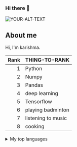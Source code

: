 ### Hi there 👋

<picture>
 <source media="(prefers-color-scheme: dark)" srcset="https://img.freepik.com/free-vector/girl-video-chat-with-friends-white-background_1308-52104.jpg?size=626&ext=jpg&ga=GA1.2.176161373.1689843548&semt=ais">
 <source media="(prefers-color-scheme: light)" srcset="https://img.freepik.com/free-vector/girl-video-chat-with-friends-white-background_1308-52104.jpg?size=626&ext=jpg&ga=GA1.2.176161373.1689843548&semt=ais">
 <img alt="YOUR-ALT-TEXT" src="https://img.freepik.com/free-vector/girl-video-chat-with-friends-white-background_1308-52104.jpg?size=626&ext=jpg&ga=GA1.2.176161373.1689843548&semt=ais">
</picture>

## About me

Hi, I'm karishma.

| Rank | THING-TO-RANK |
|-----:|---------------|
|     1| Python        |
|     2| Numpy         |
|     3| Pandas        |
|     4| deep learning |
|     5| Tensorflow    |
|     6| playing badminton    |
|     7| listening to music   |
|     8| cooking    |

<details>
<summary>My top languages</summary>

| Rank | Languages |
|-----:|-----------|
|     1| Javascript|
|     2| Python    |
|     3| SQL       |

</details>


<!--
**Karishma1510/Karishma1510** is a ✨ _special_ ✨ repository because its `README.md` (this file) appears on your GitHub profile.

Here are some ideas to get you started:

- 🔭 I’m currently working on ...
- 🌱 I’m currently learning ...
- 👯 I’m looking to collaborate on ...
- 🤔 I’m looking for help with ...
- 💬 Ask me about ...
- 📫 How to reach me: ...
- 😄 Pronouns: ...
- ⚡ Fun fact: ...
-->
